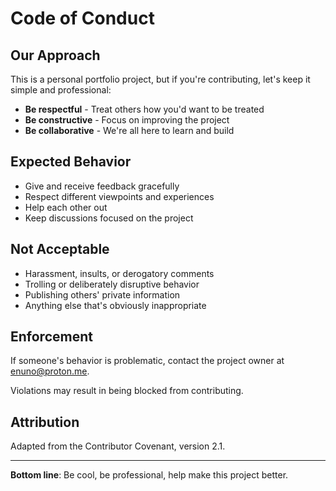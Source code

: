 # Code of Conduct

## Our Approach

This is a personal portfolio project, but if you're contributing, let's keep it simple and professional:

- **Be respectful** - Treat others how you'd want to be treated
- **Be constructive** - Focus on improving the project
- **Be collaborative** - We're all here to learn and build

## Expected Behavior

- Give and receive feedback gracefully
- Respect different viewpoints and experiences
- Help each other out
- Keep discussions focused on the project

## Not Acceptable

- Harassment, insults, or derogatory comments
- Trolling or deliberately disruptive behavior
- Publishing others' private information
- Anything else that's obviously inappropriate

## Enforcement

If someone's behavior is problematic, contact the project owner at enuno@proton.me.

Violations may result in being blocked from contributing.

## Attribution

Adapted from the Contributor Covenant, version 2.1.

---

**Bottom line**: Be cool, be professional, help make this project better.
